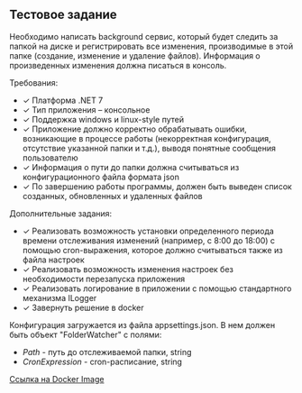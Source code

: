 ## Тестовое задание
Необходимо написать background сервис, который будет следить за папкой на диске
и регистрировать все изменения, производимые в этой папке (создание, изменение и
удаление файлов). Информация о произведенных изменения должна писаться в консоль.

Требования:
* ✓ Платформа .NET 7
* ✓ Тип приложения – консольное
* ✓ Поддержка windows и linux-style путей
* ✓ Приложение должно корректно обрабатывать ошибки, возникающие в процессе работы (некорректная конфигурация, отсутствие указанной папки и т.д.), выводя понятные сообщения пользователю
* ✓ Информация о пути до папки должна считываться из конфигурационного файла формата json
* ✓ По завершению работы программы, должен быть выведен список созданных, обновленных и удаленных файлов

Дополнительные задания:

* ✓ Реализовать возможность установки определенного периода времени отслеживания изменений (например, с 8:00 до 18:00) с помощью cron-выражения,  которое должно считываться также из файла настроек
* ✓ Реализовать возможность изменения настроек без необходимости перезапуска приложения
* ✓ Реализовать логирование в приложении с помощью стандартного механизма ILogger
* ✓ Завернуть решение в docker

Конфигурация загружается из файла appsettings.json. В нем должен быть объект "FolderWatcher" с полями:

* *Path* - путь до отслеживаемой папки, string
* *CronExpression* - cron-расписание, string

[Ссылка на Docker Image](https://hub.docker.com/repository/docker/r0acho/singularistesttask/general)
